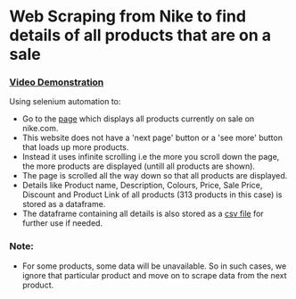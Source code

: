 # Web Scraping from Nike to find details of all products that are on a sale

### [Video Demonstration](https://streamable.com/slbami)

Using selenium automation to:

- Go to the [page](https://www.nike.com/in/w/sale-3yaep) which displays all products currently on sale on nike.com.
- This website does not have a 'next page' button or a 'see more' button that loads up more products.
- Instead it uses infinite scrolling i.e the more you scroll down the page, the more products are displayed (untill all products are shown).
- The page is scrolled all the way down so that all products are displayed.
- Details like Product name, Description, Colours, Price, Sale Price, Discount and Product Link of all products (313 products in this case) is stored as a dataframe.
- The dataframe containing all details is also stored as a [csv file](https://github.com/Prajwalsrinvas/web-scraping-projects/blob/main/8.%20Nike%20Scraper/nike%20sale%20data.csv) for further use if needed.

### Note:
- For some products, some data will be unavailable. So in such cases, we ignore that particular product and move on to scrape data from the next product.


